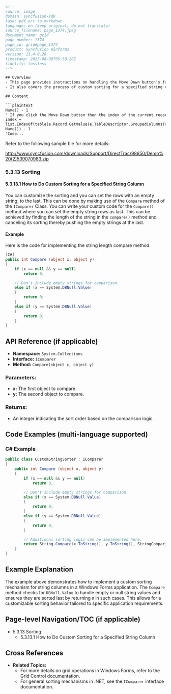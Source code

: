 ```html
<!-- 
source: image
domain: syncfusion-sdk
task: pdf-ocr-to-markdown
language: en (keep original; do not translate)
source_filename: page_1374.jpeg
document_name: grid
page_number: 1374
page_id: grid#page_1374
product: Syncfusion Winforms
version: 11.4.0.26
timestamp: 2025-08-09T05:50:28Z
fidelity: lossless
-->

## Overview
- This page provides instructions on handling the Move Down button's functionality in a Windows Forms application using the Essential Grid. It explains how to increase the index of the current record when the Move Down button is clicked.
- It also covers the process of custom sorting for a specified string column, detailing the custom code implementation for the `Compare` method of the `IComparer` class.

## Content

```plaintext
Name)) - 1
' If you click the Move Down button then the index of the current record is increased. Refer to the below code.
index = 
list.IndexOf(table(e.Record.GetValue(e.TableDescriptor.GroupedColumns(0). 
Name))) - 1
'Code...
```

Refer to the following sample file for more details:

http://www.syncfusion.com/downloads/Support/DirectTrac/98850/Demo%20(2)539070983.zip

### 5.3.13 Sorting

#### 5.3.13.1 How to Do Custom Sorting for a Specified String Column

You can customize the sorting and you can set the rows with an empty string, to the last. This can be done by making use of the `Compare` method of the `IComparer` Class. You can write your custom code for the `Compare()` method where you can set the empty string rows as last. This can be achieved by finding the length of the string in the `compare()` method and canceling its sorting thereby pushing the empty strings at the last.

#### Example

Here is the code for implementing the string length compare method.

```csharp
[C#]
public int Compare (object x, object y)
{
    if (x == null && y == null)
        return 0;

    // Don't include empty strings for comparison.
    else if (x == System.DBNull.Value)
    {
        return 0;
    }
    else if (y == System.DBNull.Value)
    {
        return 0;
    }
}
```

## API Reference (if applicable)
- **Namespace:** `System.Collections`
- **Interface:** `IComparer`
- **Method:** `Compare(object x, object y)`

### Parameters:
- **x:** The first object to compare.
- **y:** The second object to compare.

### Returns:
- An integer indicating the sort order based on the comparison logic.

## Code Examples (multi-language supported)

### C# Example

```csharp
public class CustomStringSorter : IComparer
{
    public int Compare (object x, object y)
    {
        if (x == null && y == null)
            return 0;

        // Don't include empty strings for comparison.
        else if (x == System.DBNull.Value)
        {
            return 0;
        }
        else if (y == System.DBNull.Value)
        {
            return 0;
        }

        // Additional sorting logic can be implemented here.
        return String.Compare(x.ToString(), y.ToString(), StringComparison.Ordinal);
    }
}
```

## Example Explanation

The example above demonstrates how to implement a custom sorting mechanism for string columns in a Windows Forms application. The `Compare` method checks for `DBNull.Value` to handle empty or null string values and ensures they are sorted last by returning `0` in such cases. This allows for a customizable sorting behavior tailored to specific application requirements.

## Page-level Navigation/TOC (if applicable)

- 5.3.13 Sorting
  - 5.3.13.1 How to Do Custom Sorting for a Specified String Column

## Cross References

- **Related Topics:** 
  - For more details on grid operations in Windows Forms, refer to the Grid Control documentation.
  - For general sorting mechanisms in .NET, see the `IComparer` interface documentation.

<!-- tags: [Syncfusion Winforms, Grid, Sorting, IComparer, compare method, custom sorting, Windows Forms] keywords: [Grid, IComparer, Compare, Custom Sorting, Move Down Button, DBNull.Value, string sorting, Windows Forms, .NET] -->
```